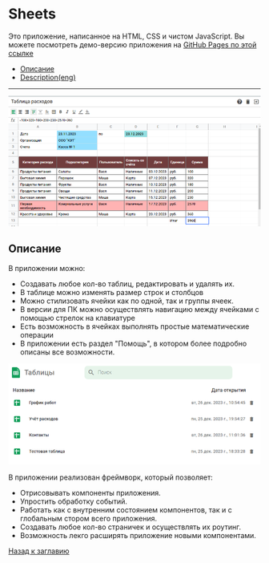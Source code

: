 # <a name='nav'>Sheets</a>

Это приложение, написанное на HTML, CSS и чистом JavaScript. Вы можете посмотреть демо-версию приложения на [GitHub Pages по этой ссылке](https://voverg.github.io/js-apps/sheets 'Посмотреть демо-версию')

- [Описание](#description)
- [Description(eng)](#description_eng)

---

![image](img/sheets.png)

## <a name='description'>Описание</a>
В приложении можно:
- Создавать любое кол-во таблиц, редактировать и удалять их.
- В таблице можно изменять размер строк и столбцов
- Можно стилизовать ячейки как по одной, так и группы ячеек.
- В версии для ПК можно осуществлять навигацию между ячейками с помощью стрелок на клавиатуре
- Есть возможность в ячейках выполнять простые математические операции
- В приложении есть раздел "Помощь", в котором более подробно описаны все возможности.

![image](img/sheets-dashboard.png)

В приложении реализован фреймворк, который позволяет:
- Отрисовывать компоненты приложения.
- Упростить обработку событий.
- Работать как с внутренним состоянием компонентов, так и с глобальным стором всего приложения.
- Создавать любое кол-во страничек и осуществлять их роутинг.
- Возможность лекго расширять приложение новыми компонентами.

[Назад к заглавию](#nav)

